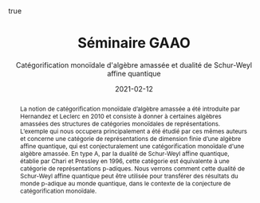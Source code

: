 ﻿---
subtitle: Catégorification monoïdale d'algèbre amassée et dualité de Schur-Weyl affine quantique

title: Séminaire GAAO

event_url: http://recherche.math.univ-bpclermont.fr/seminaires/gt_gaao.php

location: LMBP - BBB
address:

  city: Clermont-Ferrand

  country: France

#summary: An example talk using Academic's Markdown slides feature.
abstract: La notion de catégorification monoïdale d’algèbre amassée a été introduite par Hernandez et Leclerc en 2010 et consiste à donner à certaines algèbres amassées des structures de catégories monoïdales de représentations. L’exemple qui nous occupera principalement a été étudié par ces mêmes auteurs et concerne une catégorie de représentations de dimension finie d’une algèbre affine quantique, qui est conjecturalement une catégorification monoïdale d'une algèbre amassée. En type A, par la dualité de Schur-Weyl affine quantique, établie par Chari et Pressley en 1996, cette catégorie est équivalente à une catégorie de représentations p-adiques. Nous verrons comment cette dualité de Schur-Weyl affine quantique peut être utilisée pour transférer des résultats du monde p-adique au monde quantique, dans le contexte de la conjecture de catégorification monoïdale.

# Talk start and end times.
#   End time can optionally be hidden by prefixing the line with `#`.
date: "2021-02-12"
#date_end: "2030-06-01T15:00:00Z"
all_day: true

# Schedule page publish date (NOT talk date).
publishDate: "2020-01-17"

authors: []
tags: []

# Is this a featured talk? (true/false)
featured: true

image:
  caption: 'Image credit: [**Unsplash**](https://unsplash.com/photos/bzdhc5b3Bxs)'
  focal_point: Right

links:
# - icon: twitter
#  icon_pack: fab
#  name: Follow
#  url: https://twitter.com/georgecushen
url_code: ""
url_pdf: ""
url_slides: ""
url_video: ""

# Markdown Slides (optional).
#   Associate this talk with Markdown slides.
#   Simply enter your slide deck's filename without extension.
#   E.g. `slides = "example-slides"` references `content/slides/example-slides.md`.
#   Otherwise, set `slides = ""`.
slides :

# Projects (optional).
#   Associate this post with one or more of your projects.
#   Simply enter your project's folder or file name without extension.
#   E.g. `projects = ["internal-project"]` references `content/project/deep-learning/index.md`.
#   Otherwise, set `projects = []`.
projects :

# Enable math on this page?
math: true
---

